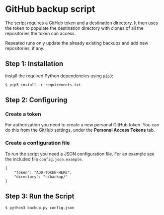 # GitHub backup script

The script requires a GitHub token and a destination directory. It then uses the token to populate the destination directory with clones of all the repositories the token can access.

Repeated runs only update the already existing backups and add new repositories, if any.

## Step 1: Installation

Install the required Python dependencies using `pip3`:

```
$ pip3 install -r requirements.txt
```

## Step 2: Configuring

### Create a token

For authorization you need to create a new personal GitHub token. You can do this from the GitHub settings, under the **Personal Access Tokens** tab.

### Create a configuration file

To run the script you need a JSON configuration file. For an example see the included file `config.json.example`.

```
{
    "token": "ADD-TOKEN-HERE",
    "directory": "~/backup/"
}
```

## Step 3: Run the Script

```
$ python3 backup.py config.json
```
